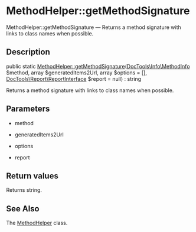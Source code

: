 MethodHelper::getMethodSignature
================

MethodHelper::getMethodSignature — Returns a method signature with links to class names when possible.

Description
---------------


public static [MethodHelper::getMethodSignature](https://github.com/lingtalfi/DocTools/blob/master/doc/api/DocTools/Helper/MethodHelper/getMethodSignature.md)([DocTools\Info\MethodInfo](https://github.com/lingtalfi/DocTools/blob/master/doc/api/DocTools/Info/MethodInfo.md) $method, array $generatedItems2Url, array $options = [], [DocTools\Report\ReportInterface](https://github.com/lingtalfi/DocTools/blob/master/doc/api/DocTools/Report/ReportInterface.md) $report = null) : string




Returns a method signature with links to class names when possible.




Parameters
--------------


- method
    

- generatedItems2Url
    

- options
    

- report
    


Return values
----------------

Returns string.









See Also
-----------

The [MethodHelper](https://github.com/lingtalfi/DocTools/blob/master/doc/api/DocTools/Helper/MethodHelper.md) class.
